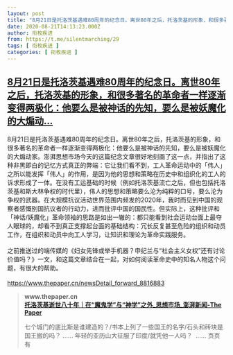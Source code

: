 ```yaml
---
layout: post
title: "8月21日是托洛茨基遇难80周年的纪念日。离世80年之后，托洛茨基的形象，和很多著名的革命者一样逐渐变得两极化：他要么是被神话的先知，要么是被妖魔化的大煽动"
date: 2020-08-21T14:13:23.000Z
author: 衔枚疾进
from: https://t.me/silentmarching/29
tags: [ 衔枚疾进 ]
categories: [ 衔枚疾进 ]
---
```

<!--1598019203000-->
[8月21日是托洛茨基遇难80周年的纪念日。离世80年之后，托洛茨基的形象，和很多著名的革命者一样逐渐变得两极化：他要么是被神话的先知，要么是被妖魔化的大煽动...](https://t.me/silentmarching/29)
------

<div>
<p>8月21日是托洛茨基遇难80周年的纪念日。离世80年之后，托洛茨基的形象，和很多著名的革命者一样逐渐变得两极化：他要么是被神话的先知，要么是被妖魔化的大煽动家。澎湃思想市场今天的这篇纪念文章很好地刻画了这一点，并指出了这种非黑即白的记忆方式真正的弊端：它让我们看不到，工人革命运动中的「伟人」之所以能发挥「伟人」的作用，是因为他的思想和策略在历史中和组织化的工人的诉求形成了一体。在没有工运基础的时候（例如托洛茨基流亡之后，但也包括托洛茨基和斯大林争权的时代里），伟人的思想和策略要么沦为纯粹的口号，要么沦为争权的武器。在大规模抗议活动世界范围内频发的2020年，我时而见到中国的观察者感慨别国抗议者的行动力，进而批评中国的国民性。但实际上，这种批评和「神话/妖魔化」革命领袖的思路是如出一辙的：都只能看到社会运动台面上最夺人眼球的，却看不到真正支撑起台面的基础结构：冗长反复甚至危险的组织和动员工作，在组织和动员中向工人学习，让知识和理论为革命实践服务。<br><br>之前推送过的端传媒的《妇女先锋或举手机器？申纪兰与“社会主义女权”还有讨论价值吗？》一文，和这篇文章结合在一起，对如何阅读革命史中的知名人物这个问题，有很大的帮助。<br><br><a href="https://www.thepaper.cn/newsDetail_forward_8816883" target="_blank" rel="noopener">https://www.thepaper.cn/newsDetail_forward_8816883</a></p><blockquote><b>www.thepaper.cn</b><br><b><a href="https://www.thepaper.cn/newsDetail_forward_8816883">                        托洛茨基逝世八十年｜在“魔鬼学”与“神学”之外_思想市场_澎湃新闻-The Paper</a></b><br><p>七个城门的底比斯是谁建造的？/书本上列了一些国王的名字/石头和砖块是国王搬的吗？ ...... 年轻的亚历山大征服了印度/就凭他一人吗？  ...... 页页有</p></blockquote>
</div>
